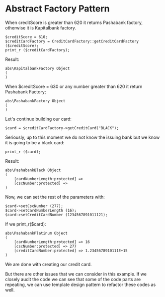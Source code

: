 # Abstract Factory Pattern

When creditScore is greater than 620 it returns Pashabank factory, otherwise 
it is Kapitalbank factory.

    $creditScore = 610;
    $creditCardFactory = CreditCardFactory::getCreditCardFactory ($creditScore);
    print_r ($creditCardFactory);
Result:

    abs\KapitalbankFactory Object
    (
    )

When $creditScore = 630 or any number greater than 620 it return 
Pashabank Factory;

    abs\PashabankFactory Object
    (
    )

Let's continue building our card:

    $card = $creditCardFactory->getCreditCard("BLACK");

Seriously, up to this moment we do not know the issuing bank but we know it is
going to be a black card:

    print_r ($card);

Result:

    abs\PashabankBlack Object
    (
        [cardNumberLength:protected] => 
        [cscNumber:protected] => 
    )

Now, we can set the rest of the parameters with:

    $card->setCscNumber (277);
    $card->setCardNumberLength (16);
    $card->setCreditCardNumber (1234567891011121);

If we print_r($card):

    abs\PashabankPlatinum Object
    (
        [cardNumberLength:protected] => 16
        [cscNumber:protected] => 277
        [creditCardNumber:protected] => 1.2345678910111E+15
    )

We are done with creating our credit card.


But there are other issues that we can consider in this example. If we closely
audit the code we can see that some of the code parts are repeating, we can use
template design pattern to refactor these codes as well.